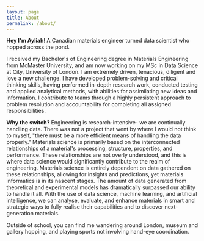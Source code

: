 ```yaml
---
layout: page
title: About
permalink: /about/
---
```

<div class="hero-text">
<p>
  <strong>Hey I'm Ayliah! </strong>  A Canadian materials engineer turned data scientist who hopped across the pond.
  </p>
</div>

<p>
  I received my Bachelor's of Engineering degree in Materials Engineering from McMaster University, and am now working on my MSc in Data Science at City, University of London. I am extremely driven, tenacious, diligent and love a new challenge. I have developed problem-solving and critical thinking skills, having performed in-depth research work, conducted testing and applied analytical methods, with abilities for assimilating new ideas and information. I contribute to teams through a highly persistent approach to problem resolution and accountability for completing all assigned responsibilities.
</p>
<p>
  <strong> Why the switch? </strong> Engineering is research-intensive- we are continually handling data.  There was not a project that went by where I would not think to myself, "there must be a more efficient means of handling the data properly." Materials science is primarily based on the interconnected relationships of a material's processing, structure, properties, and performance.  These relationships are not overly understood, and this is where data science would significantly contribute to the realm of engineering. Materials science is entirely dependent on data gathered on these relationships, allowing for insights and predictions, yet materials informatics is in its nascent stages. The amount of data generated from theoretical and experimental models has dramatically surpassed our ability to handle it all. With the use of data science, machine learning, and artificial intelligence, we can analyse, evaluate, and enhance materials in smart and strategic ways to fully realise their capabilities and to discover next-generation materials.
</p>

<p>
Outside of school, you can find me wandering around London, museum and gallery hopping, and playing sports not involving hand-eye coordination.
</p>


